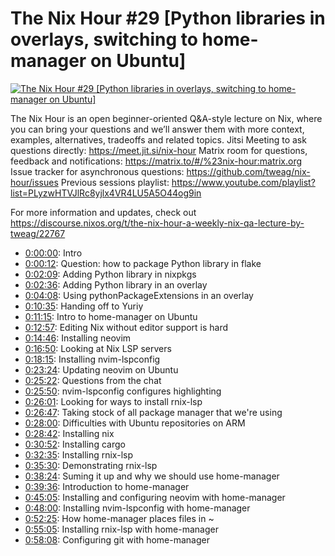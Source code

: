 # The Nix Hour #29 [Python libraries in overlays, switching to home-manager on Ubuntu]

[![The Nix Hour #29 [Python libraries in overlays, switching to home-manager on Ubuntu]](https://img.youtube.com/vi/pP1bnQwomDg/0.jpg)](https://www.youtube.com/watch?v=pP1bnQwomDg)

The Nix Hour is an open beginner-oriented Q&A-style lecture on Nix, where you can bring your questions and we’ll answer them with more context, examples, alternatives, tradeoffs and related topics.
Jitsi Meeting to ask questions directly: https://meet.jit.si/nix-hour
Matrix room for questions, feedback and notifications: https://matrix.to/#/%23nix-hour:matrix.org
Issue tracker for asynchronous questions: https://github.com/tweag/nix-hour/issues
Previous sessions playlist: https://www.youtube.com/playlist?list=PLyzwHTVJlRc8yjlx4VR4LU5A5O44og9in

For more information and updates, check out https://discourse.nixos.org/t/the-nix-hour-a-weekly-nix-qa-lecture-by-tweag/22767


* [0:00:00](https://www.youtube.com/watch?v=pP1bnQwomDg&t=0): Intro
* [0:00:12](https://www.youtube.com/watch?v=pP1bnQwomDg&t=12): Question: how to package Python library in flake
* [0:02:09](https://www.youtube.com/watch?v=pP1bnQwomDg&t=129): Adding Python library in nixpkgs
* [0:02:36](https://www.youtube.com/watch?v=pP1bnQwomDg&t=156): Adding Python library in an overlay
* [0:04:08](https://www.youtube.com/watch?v=pP1bnQwomDg&t=248): Using pythonPackageExtensions in an overlay
* [0:10:35](https://www.youtube.com/watch?v=pP1bnQwomDg&t=635): Handing off to Yuriy
* [0:11:15](https://www.youtube.com/watch?v=pP1bnQwomDg&t=675): Intro to home-manager on Ubuntu
* [0:12:57](https://www.youtube.com/watch?v=pP1bnQwomDg&t=777): Editing Nix without editor support is hard
* [0:14:46](https://www.youtube.com/watch?v=pP1bnQwomDg&t=886): Installing neovim
* [0:16:50](https://www.youtube.com/watch?v=pP1bnQwomDg&t=1010): Looking at Nix LSP servers
* [0:18:15](https://www.youtube.com/watch?v=pP1bnQwomDg&t=1095): Installing nvim-lspconfig
* [0:23:24](https://www.youtube.com/watch?v=pP1bnQwomDg&t=1404): Updating neovim on Ubuntu
* [0:25:22](https://www.youtube.com/watch?v=pP1bnQwomDg&t=1522): Questions from the chat
* [0:25:50](https://www.youtube.com/watch?v=pP1bnQwomDg&t=1550): nvim-lspconfig configures highlighting
* [0:26:01](https://www.youtube.com/watch?v=pP1bnQwomDg&t=1561): Looking for ways to install rnix-lsp
* [0:26:47](https://www.youtube.com/watch?v=pP1bnQwomDg&t=1607): Taking stock of all package manager that we're using
* [0:28:00](https://www.youtube.com/watch?v=pP1bnQwomDg&t=1680): Difficulties with Ubuntu repositories on ARM
* [0:28:42](https://www.youtube.com/watch?v=pP1bnQwomDg&t=1722): Installing nix
* [0:30:52](https://www.youtube.com/watch?v=pP1bnQwomDg&t=1852): Installing cargo
* [0:32:35](https://www.youtube.com/watch?v=pP1bnQwomDg&t=1955): Installing rnix-lsp
* [0:35:30](https://www.youtube.com/watch?v=pP1bnQwomDg&t=2130): Demonstrating rnix-lsp
* [0:38:24](https://www.youtube.com/watch?v=pP1bnQwomDg&t=2304): Suming it up and why we should use home-manager
* [0:39:36](https://www.youtube.com/watch?v=pP1bnQwomDg&t=2376): Introduction to home-manager
* [0:45:05](https://www.youtube.com/watch?v=pP1bnQwomDg&t=2705): Installing and configuring neovim with home-manager
* [0:48:00](https://www.youtube.com/watch?v=pP1bnQwomDg&t=2880): Installing nvim-lspconfig with home-manager
* [0:52:25](https://www.youtube.com/watch?v=pP1bnQwomDg&t=3145): How home-manager places files in ~
* [0:55:05](https://www.youtube.com/watch?v=pP1bnQwomDg&t=3305): Installing rnix-lsp with home-manager
* [0:58:08](https://www.youtube.com/watch?v=pP1bnQwomDg&t=3488): Configuring git with home-manager
